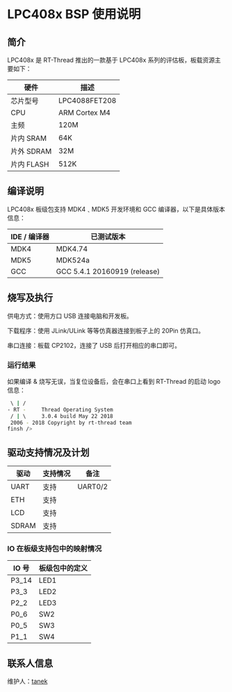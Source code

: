 # LPC408x BSP 使用说明

## 简介

LPC408x 是 RT-Thread 推出的一款基于 LPC408x 系列的评估板，板载资源主要如下：

| 硬件      | 描述          |
| --------- | ------------- |
| 芯片型号  | LPC4088FET208 |
| CPU       | ARM Cortex M4 |
| 主频      | 120M          |
| 片内 SRAM  | 64K           |
| 片外 SDRAM | 32M          |
| 片内 FLASH | 512K         |

## 编译说明

LPC408x 板级包支持 MDK4﹑MDK5 开发环境和 GCC 编译器，以下是具体版本信息：

| IDE / 编译器 | 已测试版本                   |
| ---------- | ---------------------------- |
| MDK4       | MDK4.74                      |
| MDK5       | MDK524a                      |
| GCC        | GCC 5.4.1 20160919 (release) |

## 烧写及执行

供电方式：使用方口 USB 连接电脑和开发板。

下载程序：使用 JLink/ULink 等等仿真器连接到板子上的 20Pin 仿真口。

串口连接：板载 CP2102，连接了 USB 后打开相应的串口即可。

### 运行结果

如果编译 & 烧写无误，当复位设备后，会在串口上看到 RT-Thread 的启动 logo 信息：

```bash
 \ | /
- RT -     Thread Operating System
 / | \     3.0.4 build May 22 2018
 2006 - 2018 Copyright by rt-thread team
finsh />

```
## 驱动支持情况及计划

| 驱动  | 支持情况 |      备注      |
| ----- | -------- | :------------: |
| UART  | 支持     |     UART0/2    |
| ETH   | 支持     |                |
| LCD   | 支持     |                |
| SDRAM | 支持     |                |

### IO 在板级支持包中的映射情况

| IO 号  | 板级包中的定义 |
| ----- | -------------- |
| P3_14 | LED1           |
| P3_3  | LED2           |
| P2_2  | LED3           |
| P0_6  | SW2            |
| P0_5  | SW3            |
| P1_1  | SW4            |

## 联系人信息

维护人：[tanek](https://github.com/TanekLiang)
